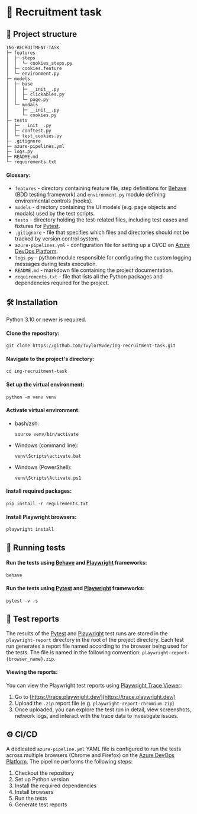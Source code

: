 # 🎯 Recruitment task

## 📂 Project structure
```
ING-RECRUITMENT-TASK
├─ features
│  ├─ steps
│  │  └─ cookies_steps.py
│  ├─ cookies.feature
│  └─ environment.py
├─ models
│  ├─ base
│  │  ├─ __init__.py
│  │  ├─ clickables.py
│  │  └─ page.py
│  └─ modals
│     ├─ __init__.py
│     └─ cookies.py
├─ tests
│  ├─ __init__.py
│  ├─ conftest.py
│  └─ test_cookies.py
├─ .gitignore
├─ azure-pipelines.yml
├─ logs.py
├─ README.md
└─ requirements.txt
```
#### Glossary:
* `features` - directory containing feature file, step definitions for [Behave](https://behave.readthedocs.io/en/latest/) (BDD testing framework) and `environment.py` module defining environmental controls (hooks).
* `models` - directory containing the UI models (e.g. page objects and modals) used by the test scripts.
* `tests` - directory holding the test-related files, including test cases and fixtures for [Pytest](https://docs.pytest.org/en/stable/getting-started.html).
* `.gitignore` - file that specifies which files and directories should not be tracked by version control system.
* `azure-pipelines.yml` - configuration file for setting up a CI/CD on [Azure DevOps Platform](https://azure.microsoft.com/pl-pl/products/devops).
* `logs.py` - python module responsible for configuring the custom logging messages during tests execution.
* `README.md` - markdown file containing the project documentation.
* `requirements.txt` - file that lists all the Python packages and dependencies required for the project.

## 🛠 Installation
Python 3.10 or newer is required.
#### Clone the repository:
```
git clone https://github.com/TvylorMvde/ing-recruitment-task.git
```
#### Navigate to the project's directory:
```
cd ing-recruitment-task
```
#### Set up the virtual environment:
```
python -m venv venv
```
#### Activate virtual environment:
* bash/zsh:
    ```
    source venv/bin/activate
    ```
* Windows (command line):
    ```
    venv\Scripts\activate.bat
    ```
* Windows (PowerShell):
    ```
    venv\Scripts\Activate.ps1
    ```
#### Install required packages:
```
pip install -r requirements.txt
```
#### Install Playwright browsers:
```
playwright install
```

## 🚀 Running tests
#### Run the tests using [Behave](https://behave.readthedocs.io/en/latest/) and [Playwright](https://playwright.dev/python/docs/intro) frameworks:
```
behave
```
#### Run the tests using [Pytest](https://docs.pytest.org/en/stable/getting-started.html) and [Playwright](https://playwright.dev/python/docs/intro) frameworks:
```
pytest -v -s
```
## 📝 Test reports
The results of the [Pytest](https://docs.pytest.org/en/stable/getting-started.html) and [Playwright](https://playwright.dev/python/docs/intro) test runs are stored in the `playwright-report` directory in the root of the project directory. Each test run generates a report file named according to the browser being used for the tests. The file is named in the following convention: `playwright-report-{browser_name}.zip`.
#### Viewing the reports:
You can view the Playwright test reports using [Playwright Trace Viewer](https://trace.playwright.dev/):

1. Go to [https://trace.playwright.dev/](https://trace.playwright.dev/)
2. Upload the `.zip` report file (e.g. `playwright-report-chromium.zip`)
3. Once uploaded, you can explore the test run in detail, view screenshots, network logs, and interact with the trace data to investigate issues.

## ⚙️ CI/CD
A dedicated `azure-pipeline.yml` YAML file is configured to run the tests across multiple browsers (Chrome and Firefox) on the [Azure DevOps Platform](https://azure.microsoft.com/pl-pl/products/devops). The pipeline performs the following steps:
1. Checkout the repository
2. Set up Python version
3. Install the required dependencies
4. Install browsers
5. Run the tests
6. Generate test reports